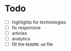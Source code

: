 # Todo

- [ ] highlights for technologies
- [ ] fix responsive
- [ ] articles
- [ ] analytics
- [ ] fill the `README.md` file	